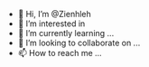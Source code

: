 - 👋 Hi, I’m @Zienhleh
- 👀 I’m interested in 
- 🌱 I’m currently learning ...
- 💞️ I’m looking to collaborate on ...
- 📫 How to reach me ...

<!---
Zienhleh/Zienhleh is a ✨ special ✨ repository because its `README.md` (this file) appears on your GitHub profile.
You can click the Preview link to take a look at your changes.
--->
